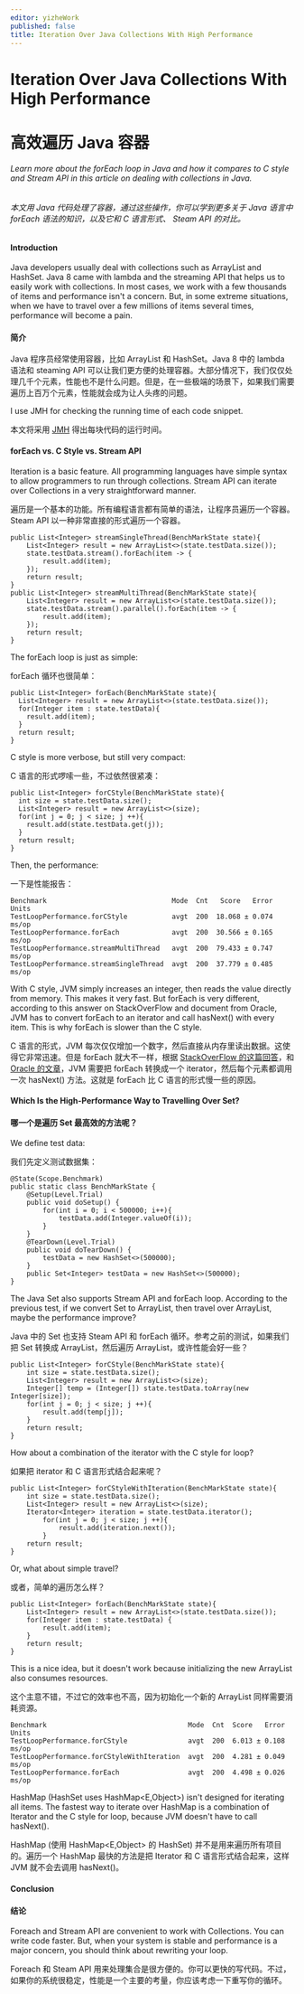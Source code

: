 ```yaml
---
editor: yizheWork
published: false
title: Iteration Over Java Collections With High Performance
---
```

# Iteration Over Java Collections With High Performance
# 高效遍历 Java 容器

###### Learn more about the forEach loop in Java and how it compares to C style and Stream API in this article on dealing with collections in Java.

###### 本文用 Java 代码处理了容器，通过这些操作，你可以学到更多关于 Java 语言中 forEach 语法的知识，以及它和 C 语言形式、 Steam API 的对比。

#### Introduction
Java developers usually deal with collections such as ArrayList and HashSet. Java 8 came with lambda and the streaming API that helps us to easily work with collections. In most cases, we work with a few thousands of items and performance isn't a concern. But, in some extreme situations, when we have to travel over a few millions of items several times, performance will become a pain.

#### 简介
Java 程序员经常使用容器，比如 ArrayList 和 HashSet。Java 8 中的 lambda 语法和 steaming API 可以让我们更方便的处理容器。大部分情况下，我们仅仅处理几千个元素，性能也不是什么问题。但是，在一些极端的场景下，如果我们需要遍历上百万个元素，性能就会成为让人头疼的问题。

I use JMH for checking the running time of each code snippet.

本文将采用 [JMH](http://openjdk.java.net/projects/code-tools/jmh/) 得出每块代码的运行时间。

#### forEach vs. C Style vs. Stream API
Iteration is a basic feature. All programming languages have simple syntax to allow programmers to run through collections. Stream API can iterate over Collections in a very straightforward manner.

遍历是一个基本的功能。所有编程语言都有简单的语法，让程序员遍历一个容器。Steam API 以一种非常直接的形式遍历一个容器。

    public List<Integer> streamSingleThread(BenchMarkState state){
        List<Integer> result = new ArrayList<>(state.testData.size());
        state.testData.stream().forEach(item -> {
            result.add(item);
        });
        return result;
    }
    public List<Integer> streamMultiThread(BenchMarkState state){
        List<Integer> result = new ArrayList<>(state.testData.size());
        state.testData.stream().parallel().forEach(item -> {
            result.add(item);
        });
        return result;
    }


The forEach  loop is just as simple:

forEach 循环也很简单：

    public List<Integer> forEach(BenchMarkState state){
      List<Integer> result = new ArrayList<>(state.testData.size());
      for(Integer item : state.testData){
        result.add(item);
      }
      return result;
    }


C style is more verbose, but still very compact:

C 语言的形式啰嗦一些，不过依然很紧凑：

    public List<Integer> forCStyle(BenchMarkState state){
      int size = state.testData.size();
      List<Integer> result = new ArrayList<>(size);
      for(int j = 0; j < size; j ++){
        result.add(state.testData.get(j));
      }
      return result;
    }


Then, the performance:

一下是性能报告：

    Benchmark                               Mode  Cnt   Score   Error  Units
    TestLoopPerformance.forCStyle           avgt  200  18.068 ± 0.074  ms/op
    TestLoopPerformance.forEach             avgt  200  30.566 ± 0.165  ms/op
    TestLoopPerformance.streamMultiThread   avgt  200  79.433 ± 0.747  ms/op
    TestLoopPerformance.streamSingleThread  avgt  200  37.779 ± 0.485  ms/op


With C style, JVM simply increases an integer, then reads the value directly from memory. This makes it very fast. But forEach is very different, according to this answer on StackOverFlow and document from Oracle, JVM has to convert forEach to an iterator and call hasNext() with every item. This is why forEach is slower than the C style.

C 语言的形式，JVM 每次仅仅增加一个数字，然后直接从内存里读出数据。这使得它非常迅速。但是 forEach 就大不一样，根据 [StackOverFlow 的这篇回答](https://stackoverflow.com/questions/85190/how-does-the-java-for-each-loop-work/85206#85206)，和 [Oracle 的文章](https://docs.oracle.com/javase/1.5.0/docs/guide/language/foreach.html)，JVM 需要把 forEach 转换成一个 iterator，然后每个元素都调用一次 hasNext() 方法。这就是 forEach 比 C 语言的形式慢一些的原因。

#### Which Is the High-Performance Way to Travelling Over Set?

#### 哪一个是遍历 Set 最高效的方法呢？

We define test data:

我们先定义测试数据集：

    @State(Scope.Benchmark)
    public static class BenchMarkState {
        @Setup(Level.Trial)
        public void doSetup() {
            for(int i = 0; i < 500000; i++){
                testData.add(Integer.valueOf(i));
            }
        }
        @TearDown(Level.Trial)
        public void doTearDown() {
            testData = new HashSet<>(500000);
        }
        public Set<Integer> testData = new HashSet<>(500000);
    }


The Java Set also supports Stream API and forEach loop. According to the previous test, if we convert Set to ArrayList, then travel over ArrayList, maybe the performance improve?

Java 中的 Set 也支持 Steam API 和 forEach 循环。参考之前的测试，如果我们把 Set 转换成 ArrayList，然后遍历 ArrayList，或许性能会好一些？

    public List<Integer> forCStyle(BenchMarkState state){
        int size = state.testData.size();
        List<Integer> result = new ArrayList<>(size);
        Integer[] temp = (Integer[]) state.testData.toArray(new Integer[size]);
        for(int j = 0; j < size; j ++){
            result.add(temp[j]);
        }
        return result;
    }


How about a combination of the iterator with the C style for loop?

如果把 iterator 和 C 语言形式结合起来呢？

    public List<Integer> forCStyleWithIteration(BenchMarkState state){
        int size = state.testData.size();
        List<Integer> result = new ArrayList<>(size);
        Iterator<Integer> iteration = state.testData.iterator();
            for(int j = 0; j < size; j ++){
            	result.add(iteration.next());
            }
        return result;
    }


Or, what about simple travel?

或者，简单的遍历怎么样？

    public List<Integer> forEach(BenchMarkState state){
        List<Integer> result = new ArrayList<>(state.testData.size());
        for(Integer item : state.testData) {
            result.add(item);
        }
        return result;
    }


This is a nice idea, but it doesn't work because initializing the new ArrayList also consumes resources.

这个主意不错，不过它的效率也不高，因为初始化一个新的 ArrayList 同样需要消耗资源。

    Benchmark                                   Mode  Cnt  Score   Error  Units
    TestLoopPerformance.forCStyle               avgt  200  6.013 ± 0.108  ms/op
    TestLoopPerformance.forCStyleWithIteration  avgt  200  4.281 ± 0.049  ms/op
    TestLoopPerformance.forEach                 avgt  200  4.498 ± 0.026  ms/op
    
HashMap (HashSet uses HashMap<E,Object>) isn't designed for iterating all items. The fastest way to iterate over
HashMap is a combination of Iterator and the C style for loop, because JVM doesn't have to call hasNext().

HashMap (使用 HashMap<E,Object> 的 HashSet) 并不是用来遍历所有项目的。遍历一个 HashMap 最快的方法是把 Iterator 和 C 语言形式结合起来，这样 JVM 就不会去调用 hasNext()。

#### Conclusion
#### 结论

Foreach and Stream API are convenient to work with Collections. You can write code faster. But, when your system is stable and performance is a major concern, you should think about rewriting your loop.

Foreach 和 Steam API 用来处理集合是很方便的。你可以更快的写代码。不过，如果你的系统很稳定，性能是一个主要的考量，你应该考虑一下重写你的循环。
